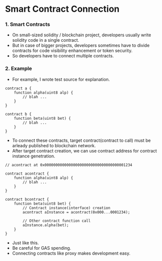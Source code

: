 # Smart Contract Connection

### 1. Smart Contracts
  - On small-sized solidity / blockchain project, developers usually write solidity code in a single contract.
  - But in case of bigger projects, developers sometimes have to divide contracts for code visibility enhancement or token security.
  - So developers have to connect multiple contracts.

### 2. Example
  - For example, I wrote test source for explanation.
<pre><code>contract a {
    function alpha(uint8 alp) {
        // blah ...
    }
}

contract b {
    function beta(uint8 bet) {
        // blah ...
    }
}
</code></pre>
  - To connect these contracts, target contract(contract to call) must be arleady published to blockchain network.
  - After target contract creation, we can use contract address for contract instance genetration.
<pre><code>// acontract at 0x0000000000000000000000000000000000001234

contract acontract {
    function alpha(uint8 alp) {
        // blah ...
    }
}

contract bcontract {
    function beta(uint8 bet) {
        // Contract instance(interface) creation
        acontract aInstance = acontract(0x000...0001234);
        
        // Other contract function call
        aInstance.alpha(bet);
    }
}
</code></pre>
  - Just like this.
  - Be careful for GAS spending.
  - Connecting contracts like proxy makes development easy.